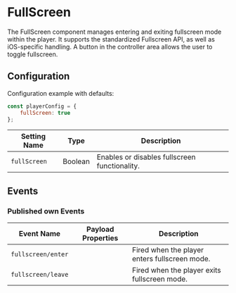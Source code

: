 # FullScreen

The FullScreen component manages entering and exiting fullscreen mode within the player. It supports the standardized Fullscreen API, as well as iOS-specific handling. A button in the controller area allows the user to toggle fullscreen. 

## Configuration

Configuration example with defaults:

```javascript
const playerConfig = {
    fullScreen: true
};
```

| Setting Name | Type    | Description                                   |
| ------------ | ------- | --------------------------------------------- |
| `fullScreen` | Boolean | Enables or disables fullscreen functionality. |

## Events

### Published own Events

| Event Name         | Payload Properties | Description                                   |
| ------------------ | ------------------ | --------------------------------------------- |
| `fullscreen/enter` |                    | Fired when the player enters fullscreen mode. |
| `fullscreen/leave` |                    | Fired when the player exits fullscreen mode.  |